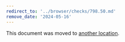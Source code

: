 ```yaml
---
redirect_to: '../browser/checks/798.50.md'
remove_date: '2024-05-16'
---
```


This document was moved to [another location](../browser/checks/798.50.md).

<!-- This redirect file can be deleted after 2024-05-16. -->
<!-- Redirects that point to other docs in the same project expire in three months. -->
<!-- Redirects that point to docs in a different project or site (for example, link is not relative and starts with `https:`) expire in one year. -->
<!-- Before deletion, see: https://docs.gitlab.com/ee/development/documentation/redirects.html -->
